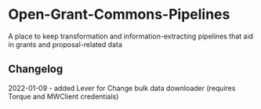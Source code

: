 # Open-Grant-Commons-Pipelines
A place to keep transformation and information-extracting pipelines that aid in grants and proposal-related data

## Changelog
2022-01-09 - added Lever for Change bulk data downloader (requires Torque and MWClient credentials)
